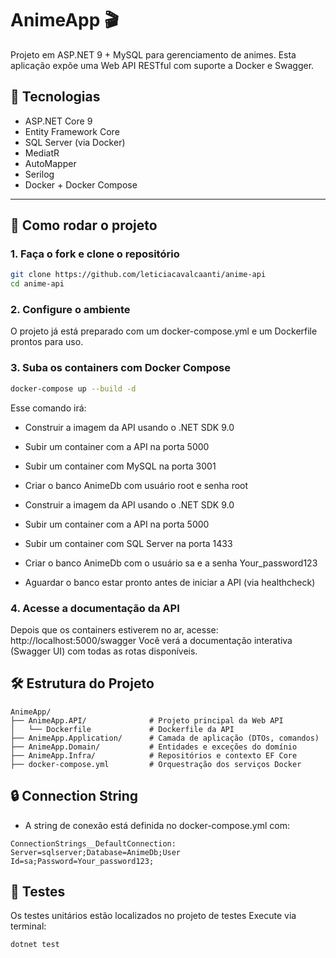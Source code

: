 # AnimeApp 🎬

Projeto em ASP.NET 9 + MySQL para gerenciamento de animes. Esta aplicação expõe uma Web API RESTful com suporte a Docker e Swagger.

## 🧬 Tecnologias

- ASP.NET Core 9
- Entity Framework Core
- SQL Server (via Docker)
- MediatR
- AutoMapper
- Serilog
- Docker + Docker Compose

---

## 🚀 Como rodar o projeto

### 1. Faça o fork e clone o repositório

```bash
git clone https://github.com/leticiacavalcaanti/anime-api
cd anime-api
```

### 2. Configure o ambiente
O projeto já está preparado com um docker-compose.yml e um Dockerfile prontos para uso.

### 3. Suba os containers com Docker Compose
```bash
docker-compose up --build -d
```
Esse comando irá:
- Construir a imagem da API usando o .NET SDK 9.0
- Subir um container com a API na porta 5000
- Subir um container com MySQL na porta 3001
- Criar o banco AnimeDb com usuário root e senha root

- Construir a imagem da API usando o .NET SDK 9.0
- Subir um container com a API na porta 5000
- Subir um container com SQL Server na porta 1433
- Criar o banco AnimeDb com o usuário sa e a senha Your_password123
- Aguardar o banco estar pronto antes de iniciar a API (via healthcheck)

### 4. Acesse a documentação da API
Depois que os containers estiverem no ar, acesse: http://localhost:5000/swagger
Você verá a documentação interativa (Swagger UI) com todas as rotas disponíveis.

## 🛠️ Estrutura do Projeto

```
AnimeApp/
├── AnimeApp.API/              # Projeto principal da Web API
│   └── Dockerfile             # Dockerfile da API
├── AnimeApp.Application/      # Camada de aplicação (DTOs, comandos)
├── AnimeApp.Domain/           # Entidades e exceções do domínio
├── AnimeApp.Infra/            # Repositórios e contexto EF Core
├── docker-compose.yml         # Orquestração dos serviços Docker

```

## 🔒 Connection String
- A string de conexão está definida no docker-compose.yml com:
```
ConnectionStrings__DefaultConnection: Server=sqlserver;Database=AnimeDb;User Id=sa;Password=Your_password123;
```

## 🧪 Testes
Os testes unitários estão localizados no projeto de testes
Execute via terminal:
```bash
dotnet test
```